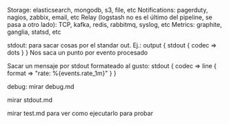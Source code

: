 Storage: elasticsearch, mongodb, s3, file, etc
Notifications: pagerduty, nagios, zabbix, email, etc
Relay (logstash no es el último del pipeline, se pasa a otro lado): TCP, kafka, redis, rabbitmq, syslog, etc
Metrics: graphite, ganglia, statsd, etc

stdout: para sacar cosas por el standar out. Ej.:
output {
  stdout { codec => dots }
}
Nos saca un punto por evento procesado

Sacar un mensaje por stdout formateado al gusto:
stdout {
  codec => line {
    format => "rate: %{events.rate_1m}"
  }
}


debug: mirar debug.md

mirar stdout.md

mirar test.md para ver como ejecutarlo para probar
